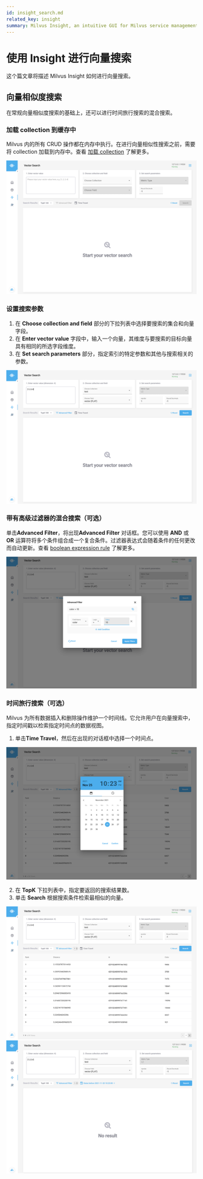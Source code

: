 ```yaml
---
id: insight_search.md
related_key: insight
summary: Milvus Insight, an intuitive GUI for Milvus service management.
---
```


# 使用 Insight 进行向量搜索

这个篇文章将描述 Milvus Insight 如何进行向量搜索。

## 向量相似度搜索

在常规向量相似度搜索的基础上，还可以进行时间旅行搜索的混合搜索。

### 加载 collection 到缓存中

Milvus 内的所有 CRUD 操作都在内存中执行。在进行向量相似性搜索之前，需要将 collection 加载到内存中。查看 [加载 collection](insight_collection.md#Load-a-collection) 了解更多。

![Search Data](../../../../assets/insight_search1.png)

### 设置搜索参数

1. 在 **Choose collection and field** 部分的下拉列表中选择要搜索的集合和向量字段。
2. 在 **Enter vector value** 字段中，输入一个向量，其维度与要搜索的目标向量具有相同的所选字段维度。
3. 在 **Set search parameters** 部分，指定索引的特定参数和其他与搜索相关的参数。

![Search Data](../../../../assets/insight_search2.png)

### 带有高级过滤器的混合搜索（可选）

单击**Advanced Filter**，将出现**Advanced Filter** 对话框。您可以使用 **AND** 或 **OR** 运算符将多个条件组合成一个复合条件。过滤器表达式会随着条件的任何更改而自动更新。查看 [boolean expression rule](boolean.md) 了解更多。

![Search Data](../../../../assets/insight_search3.png)

### 时间旅行搜索（可选）

Milvus 为所有数据插入和删除操作维护一个时间线。它允许用户在向量搜索中，指定时间戳以检索指定时间点的数据视图。

1. 单击**Time Travel**，然后在出现的对话框中选择一个时间点。

![Search Data](../../../../assets/insight_search4.png)

2. 在 **TopK** 下拉列表中，指定要返回的搜索结果数。
3. 单击 **Search** 根据搜索条件检索最相似的向量。

![Search Data](../../../../assets/insight_search5.png)
![Search Data](../../../../assets/insight_search6.png)
